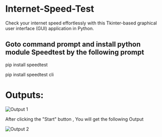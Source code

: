 # Internet-Speed-Test
Check your internet speed effortlessly with this Tkinter-based graphical user interface (GUI) application in Python.



## Goto command prompt and install python module Speedtest by the following prompt
 pip install speedtest
 
 pip install speedtest cli

# Outputs:
![Output 1](https://github.com/ayushwankhede1902/Internet-Speed-Test/assets/138423723/56391291-9d65-4e26-b878-13de9dbb4a4c)

After clicking the "Start" button , You will get the following Output

![Output 2](https://github.com/ayushwankhede1902/Internet-Speed-Test/assets/138423723/05d555c9-3e4c-40ef-ac1c-c4fb16b64f75)
